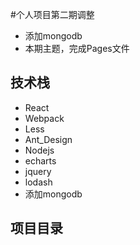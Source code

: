 #个人项目第二期调整
- 添加mongodb
- 本期主题，完成Pages文件

## 技术栈
- React
- Webpack
- Less
- Ant_Design
- Nodejs
- echarts
- jquery
- lodash
- 添加mongodb

## 项目目录